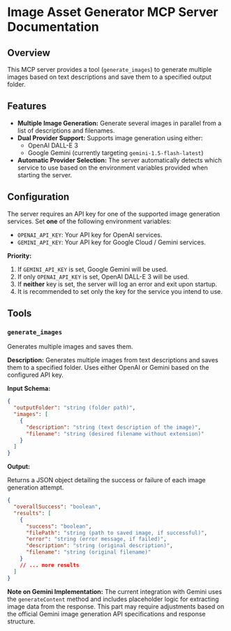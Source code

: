 # Image Asset Generator MCP Server Documentation

## Overview

This MCP server provides a tool (`generate_images`) to generate multiple images based on text descriptions and save them to a specified output folder.

## Features

*   **Multiple Image Generation:** Generate several images in parallel from a list of descriptions and filenames.
*   **Dual Provider Support:** Supports image generation using either:
    *   OpenAI DALL-E 3
    *   Google Gemini (currently targeting `gemini-1.5-flash-latest`)
*   **Automatic Provider Selection:** The server automatically detects which service to use based on the environment variables provided when starting the server.

## Configuration

The server requires an API key for one of the supported image generation services. Set **one** of the following environment variables:

*   `OPENAI_API_KEY`: Your API key for OpenAI services.
*   `GEMINI_API_KEY`: Your API key for Google Cloud / Gemini services.

**Priority:**

1.  If `GEMINI_API_KEY` is set, Google Gemini will be used.
2.  If only `OPENAI_API_KEY` is set, OpenAI DALL-E 3 will be used.
3.  If **neither** key is set, the server will log an error and exit upon startup.
4.  It is recommended to set only the key for the service you intend to use.

## Tools

### `generate_images`

Generates multiple images and saves them.

**Description:** Generates multiple images from text descriptions and saves them to a specified folder. Uses either OpenAI or Gemini based on the configured API key.

**Input Schema:**

```json
{
  "outputFolder": "string (folder path)",
  "images": [
    {
      "description": "string (text description of the image)",
      "filename": "string (desired filename without extension)"
    }
  ]
}
```

**Output:**

Returns a JSON object detailing the success or failure of each image generation attempt.

```json
{
  "overallSuccess": "boolean",
  "results": [
    {
      "success": "boolean",
      "filePath": "string (path to saved image, if successful)",
      "error": "string (error message, if failed)",
      "description": "string (original description)",
      "filename": "string (original filename)"
    }
    // ... more results
  ]
}
```

**Note on Gemini Implementation:** The current integration with Gemini uses the `generateContent` method and includes placeholder logic for extracting image data from the response. This part may require adjustments based on the official Gemini image generation API specifications and response structure.
